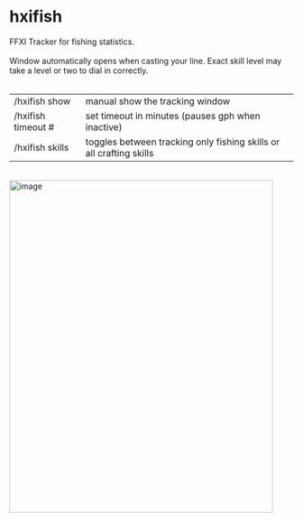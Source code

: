 # hxifish
FFXI Tracker for fishing statistics. <br /><br />
Window automatically opens when casting your line. Exact skill level may take a level or two to dial in correctly.  <br /><br />
<table>
  <tr>
    <td>/hxifish show</td>
    <td>manual show the tracking window</td>
</tr>
  <tr>
    <td>/hxifish timeout #</td>
    <td>set timeout in minutes (pauses gph when inactive)</td>
  </tr>
  <tr>
    <td>/hxifish skills</td>
    <td>toggles between tracking only fishing skills or all crafting skills</td>
  </tr>
</table>
<br />
<img width="467" height="589" alt="image" src="https://github.com/user-attachments/assets/29a09d1e-9cc7-4e69-8648-08495cc4b926" /><br /><br />
